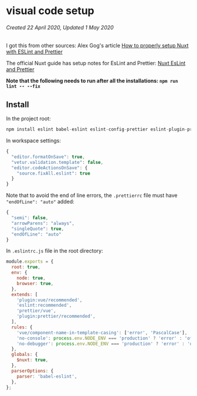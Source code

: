 # visual code setup

###### Created 22 April 2020, Updated 1 May 2020

I got this from other sources: Alex Gog's article [How to properly setup Nuxt with ESLint and Prettier](https://medium.com/@gogl.alex/how-to-properly-set-up-eslint-with-prettier-for-vue-or-nuxt-in-vscode-e42532099a9c)

The official Nuxt guide has setup notes for EsLint and Prettier: [Nuxt EsLint and Prettier](https://nuxtjs.org/guide/development-tools/#eslint-and-prettier)

**Note that the following needs to run after all the installations: `npm run lint -- --fix`**

## Install

In the project root:

```javascript
npm install eslint babel-eslint eslint-config-prettier eslint-plugin-prettier eslint-plugin-vue eslint-loader prettier -D
```

In workspace settings:

```javascript
{
  "editor.formatOnSave": true,
  "vetur.validation.template": false,
  "editor.codeActionsOnSave": {
    "source.fixAll.eslint": true
  }
}
```

Note that to avoid the end of line errors, the `.prettierrc` file must have `"endOfLine": "auto"` added:

```javascript
{
  "semi": false,
  "arrowParens": "always",
  "singleQuote": true,
  "endOfLine": "auto"
}
```

In `.eslintrc.js` file in the root directory:

```javascript
module.exports = {
  root: true,
  env: {
    node: true,
    browser: true,
  },
  extends: [
    'plugin:vue/recommended',
    'eslint:recommended',
    'prettier/vue',
    'plugin:prettier/recommended',
  ],
  rules: {
    'vue/component-name-in-template-casing': ['error', 'PascalCase'],
    'no-console': process.env.NODE_ENV === 'production' ? 'error' : 'off',
    'no-debugger': process.env.NODE_ENV === 'production' ? 'error' : 'off',
  },
  globals: {
    $nuxt: true,
  },
  parserOptions: {
    parser: 'babel-eslint',
  },
};
```
